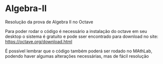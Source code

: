 # Algebra-II
Resolução da prova de Algebra II no Octave 

Para poder rodar o código é necessário a instalação do octave em seu desktop
o sistema é gratuito e pode sser encontrado para download no site: https://octave.org/download.html

É possível lembrar que o código também poderá ser rodado no MAthLab, podendo haver algumas alterações necessárias, mas de fácil resolução

